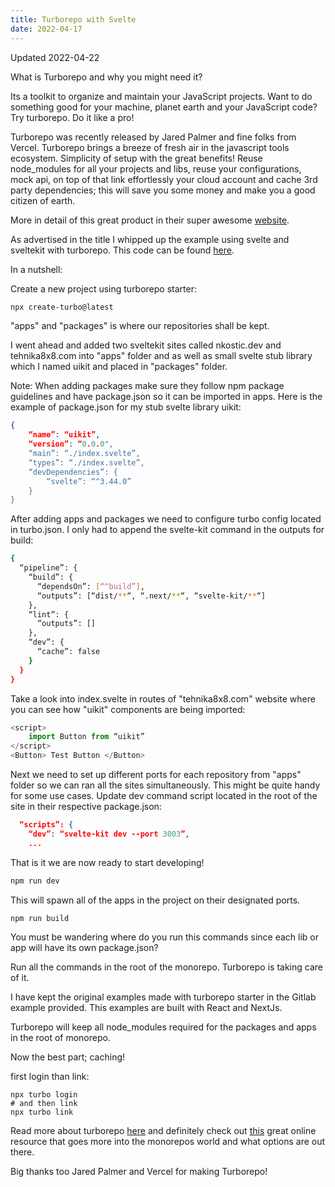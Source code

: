 ```yaml
---
title: Turborepo with Svelte
date: 2022-04-17
---
```


Updated 2022-04-22

What is Turborepo and why you might need it?

Its a toolkit to organize and maintain your JavaScript projects. Want to do something good for your machine, planet earth and your JavaScript code? Try turborepo. Do it like a pro!

Turborepo was recently released by Jared Palmer and fine folks from Vercel. Turborepo brings a
breeze of fresh air in the javascript tools ecosystem. Simplicity of setup with the great benefits!
Reuse node_modules for all your projects and libs, reuse your configurations, mock api, on top of
that link effortlessly your cloud account and cache 3rd party dependencies; this will save you some
money and make you a good citizen of earth.

More in detail of this great product in their super awesome [website](https://turborepo.org/).

As advertised in the title I whipped up the example using svelte and sveltekit with turborepo. This
code can be found [here](https://github.com/nkostic/sites-example).

In a nutshell:

Create a new project using turborepo starter:

```bash
npx create-turbo@latest
```

"apps" and "packages" is where our repositories shall be kept.

I went ahead and added two sveltekit sites called nkostic.dev and tehnika8x8.com into "apps" folder
and as well as small svelte stub library which I named uikit and placed in "packages" folder.

Note: When adding packages make sure they follow npm package guidelines and have package.json so it
can be imported in apps. Here is the example of package.json for my stub svelte library uikit:

```json
{
    “name”: “uikit”,
    “version”: “0.0.0",
    “main”: “./index.svelte”,
    “types”: “./index.svelte”,
    “devDependencies”: {
        “svelte”: “^3.44.0”
    }
}
```

After adding apps and packages we need to configure turbo config located in turbo.json. I only had
to append the svelte-kit command in the outputs for build:

```sh
{
  “pipeline”: {
    “build”: {
      “dependsOn”: [“^build”],
      “outputs”: [“dist/**“, “.next/**“, “svelte-kit/**“]
    },
    “lint”: {
      “outputs”: []
    },
    “dev”: {
      “cache”: false
    }
  }
}
```

Take a look into index.svelte in routes of "tehnika8x8.com" website where you can see how "uikit"
components are being imported:

```js
<script>
    import Button from “uikit”
</script>
<Button> Test Button </Button>
```

Next we need to set up different ports for each repository from "apps" folder so we can ran all the
sites simultaneously. This might be quite handy for some use cases. Update dev command script
located in the root of the site in their respective package.json:

```json
  “scripts”: {
    “dev”: “svelte-kit dev --port 3003”,
    ...
```

That is it we are now ready to start developing!

```sh
npm run dev
```

This will spawn all of the apps in the project on their designated ports.

```sh
npm run build
```

You must be wandering where do you run this commands since each lib or app will have its own
package.json?

Run all the commands in the root of the monorepo. Turborepo is taking care of it.

I have kept the original examples made with turborepo starter in the Gitlab example provided. This
examples are built with React and NextJs.

Turborepo will keep all node_modules required for the packages and apps in the root of monorepo.

Now the best part; caching!

first login than link:

```
npx turbo login
# and then link
npx turbo link
```

Read more about turborepo [here](https://turborepo.org/docs) and definitely check out
[this](https://monorepo.tools/) great online resource that goes more into the monorepos world and
what options are out there.

Big thanks too Jared Palmer and Vercel for making Turborepo!
